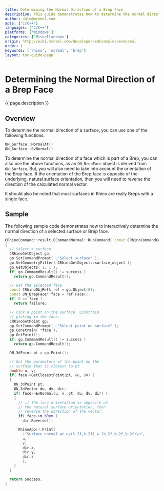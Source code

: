 ```yaml
---
title: Determining the Normal Direction of a Brep Face
description: This guide demonstrates how to determine the normal direction of a Brep face using C/C++.
author: dale@mcneel.com
apis: ['C/C++']
languages: ['C/C++']
platforms: ['Windows']
categories: ['Miscellaneous']
origin: http://wiki.mcneel.com/developer/sdksamples/evnormal
order: 1
keywords: ['rhino', 'normal', 'brep']
layout: toc-guide-page
---
```


# Determining the Normal Direction of a Brep Face

{{ page.description }}

## Overview

To determine the normal direction of a surface, you can use one of the following functions:

```cpp
ON_Surface::NormalAt()
ON_Surface::EvNormal()
```

To determine the normal direction of a face which is part of a Brep, you can also use the above functions, as an `ON_BrepFace` object is derived from `ON_Surface`. But, you will also need to take into account the orientation of the Brep face.  If the orientation of the Brep face is opposite of the underlying, natural surface orientation, then you will need to reverse the direction of the calculated normal vector.

It should also be noted that most surfaces in Rhino are really Breps with a single face.

## Sample

The following sample code demonstrates how to interactively determine the normal direction of a selected surface or Brep face.

```cpp
CRhinoCommand::result CCommandNormal::RunCommand( const CRhinoCommandContext& context )
{
  // Select a surface
  CRhinoGetObject go;
  go.SetCommandPrompt( L"Select surface" );
  go.SetGeometryFilter( CRhinoGetObject::surface_object );
  go.GetObjects( 1, 1 );
  if( go.CommandResult() != success )
    return go.CommandResult();

  // Get the selected face
  const CRhinoObjRef& ref = go.Object(0);
  const ON_BrepFace* face = ref.Face();
  if( 0 == face )
    return failure;

  // Pick a point on the surface. Constrain
  // picking to the face.
  CRhinoGetPoint gp;
  gp.SetCommandPrompt( L"Select point on surface" );
  gp.Constrain( *face );
  gp.GetPoint();
  if( gp.CommandResult() != success )
    return gp.CommandResult();

  ON_3dPoint pt = gp.Point();

  // Get the parameters of the point on the
  // surface that is closest to pt
  double u, v;
  if( face->GetClosestPoint(pt, &u, &v) )
  {
    ON_3dPoint pt;
    ON_3dVector du, dv, dir;
    if( face->EvNormal(u, v, pt, du, dv, dir) )
    {
      // if the face orientation is opposite of
      // the natural surface orientation, then
      // reverse the direction of the vector.
      if( face->m_bRev )
        dir.Reverse();

      RhinoApp().Print(
        L"Surface normal at uv(%.2f,%.2f) = (%.2f,%.2f,%.2f)\n",
        u,
        v,
        dir.x,
        dir.y,
        dir.z
        );
    }
  }

  return success;
}
```
